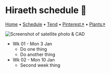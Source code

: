 # Hiraeth schedule 📆

[Home](https://grwd.uk/hiraeth/) • [Schedule](https://grwd.uk/hiraeth/schedule) • [Tend](https://grwd.uk/hiraeth/tend) • [Pinterest↗](https://pinterest.co.uk/NatureWorksGarden/hiraeth) • [Plants↗](https://bit.ly/hiraeth-plants)

![Screenshot of satellite photo & CAD](https://res.cloudinary.com/growdigital/image/upload/w_320/v1637764609/clifftop/clifftop-0.6-screenshot.jpg)

* Wk 01 - Mon 3 Jan
    * Do one thing
    * Do another thing
* Wk 02 - Mon 10 Jan
    * Second week thing

